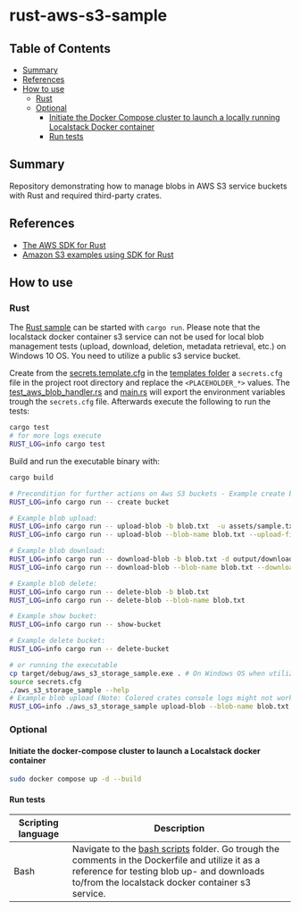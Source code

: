 # rust-aws-s3-sample

## Table of Contents

- [Summary](#summary)
- [References](#references)
- [How to use](#how-to-use)
  - [Rust](#rust)
  - [Optional](#optional)
    - [Initiate the Docker Compose cluster to launch a locally running Localstack Docker container](#initiate-the-docker-compose-cluster-to-launch-a-locally-running-localstack-docker-container)
    - [Run tests](#run-tests)


## Summary

Repository demonstrating how to manage blobs in AWS S3 service buckets with Rust and required third-party crates.


## References

- [The AWS SDK for Rust ](https://www.serverlessguru.com/blog/aws-sdk-for-rust-getting-started)
- [Amazon S3 examples using SDK for Rust](https://docs.aws.amazon.com/sdk-for-rust/latest/dg/rust_s3_code_examples.html)

## How to use

### Rust

The [Rust sample](./src/main.rs) can be started with `cargo run`. Please note that the localstack docker container s3 service can not be used for local blob management tests (upload, download, deletion, metadata retrieval, etc.) on Windows 10 OS. You need to utilize a public s3 service bucket.

Create from the [secrets.template.cfg](./templates/secrets.template.cfg) in the [templates folder](./templates/) a `secrets.cfg` file in the project root directory and replace the `<PLACEHOLDER_*>` values. The [test_aws_blob_handler.rs](./test/test_aws_blob_handler.rs) and [main.rs](./src/main.rs) will export the environment variables trough the `secrets.cfg` file.
Afterwards execute the following to run the tests:

```bash
cargo test
# for more logs execute
RUST_LOG=info cargo test
```

Build and run the executable binary with:

```bash
cargo build

# Precondition for further actions on Aws S3 buckets - Example create bucket: 
RUST_LOG=info cargo run -- create bucket

# Example blob upload: 
RUST_LOG=info cargo run -- upload-blob -b blob.txt  -u assets/sample.txt
RUST_LOG=info cargo run -- upload-blob --blob-name blob.txt --upload-file-path assets/sample.txt 

# Example blob download: 
RUST_LOG=info cargo run -- download-blob -b blob.txt -d output/download.txt
RUST_LOG=info cargo run -- download-blob --blob-name blob.txt --download-file-path "output/download.txt"

# Example blob delete: 
RUST_LOG=info cargo run -- delete-blob -b blob.txt
RUST_LOG=info cargo run -- delete-blob --blob-name blob.txt

# Example show bucket: 
RUST_LOG=info cargo run -- show-bucket

# Example delete bucket: 
RUST_LOG=info cargo run -- delete-bucket

# or running the executable  
cp target/debug/aws_s3_storage_sample.exe . # On Windows OS when utilizing Git Bash or WSL
source secrets.cfg
./aws_s3_storage_sample --help
# Example blob upload (Note: Colored crates console logs might not work on certain terminals): 
RUST_LOG=info ./aws_s3_storage_sample upload-blob --blob-name blob.txt --upload-file-path assets/sample.txt 
```

### Optional

#### Initiate the docker-compose cluster to launch a Localstack docker container

```bash
sudo docker compose up -d --build
```

#### Run tests

| Scripting language | Description | 
|----------|----------|
| Bash | Navigate to the [bash scripts](./scripts/bash/) folder. Go trough the comments in the Dockerfile and utilize it as a reference for testing blob up- and downloads to/from the localstack docker container s3 service. | 
